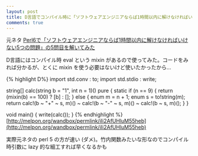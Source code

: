 ```yaml
---
layout: post
title: D言語でコンパイル時に「ソフトウェアエンジニアならば1時間以内に解けなければいけない5つの問題」の5問目を解いてみた
comments: true
---
```


元ネタ [Perl6で「ソフトウェアエンジニアならば1時間以内に解けなければいけない5つの問題」の5問目を解いてみた](http://blog.64p.org/entry/2015/05/27/095844)

D言語にはコンパイル時 eval という mixin があるので使ってみた。コードをみれば分かるが、とくに mixin を使う必要はないけど使いたかったから...

{% highlight D%}
import std.conv : to;
import std.stdio : write;

string[] calc(string b = "1", int n = 1)() pure
{
    static if (n == 9)
    {
        return (mixin(b) == 100) ? [b] : [];
    }
    else
    {
        enum m = n + 1;
        enum s = to!string(m);
        return
            calc!(b ~ "+" ~ s, m)() ~
            calc!(b ~ "-" ~ s, m)() ~
            calc!(b ~       s, m)();
    }
}

void main()
{
    write(calc());
}
{% endhighlight %}
[http://melpon.org/wandbox/permlink/iIi2AfUHluM55heb](http://melpon.org/wandbox/permlink/iIi2AfUHluM55heb)

実際元ネタの perl 5 の方が速い (ダメ)。竹内関数みたいな形なのでコンパイル時引数に lazy 的な細工すれば早くなるかも




